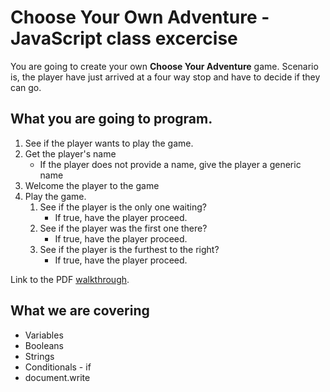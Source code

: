 # Choose Your Own Adventure - JavaScript class excercise

You are going to create your own **Choose Your Adventure** game. Scenario is, the player have just arrived at a four way stop and have to decide if they can go.

## What you are going to program.
1. See if the player wants to play the game.
2. Get the player's name
    * If the player does not provide a name, give the player a generic name
3. Welcome the player to the game
4. Play the game.
    1. See if the player is the only one waiting?
        * If true, have the player proceed.
    2. See if the player was the first one there?
        * If true, have the player proceed.
    3. See if the player is the furthest to the right?
        * If true, have the player proceed.
        
Link to the PDF [walkthrough](http://www.johan-martin.com/lms/mod/resource/view.php?id=123). 

## What we are covering
* Variables
* Booleans
* Strings
* Conditionals - if
* document.write

